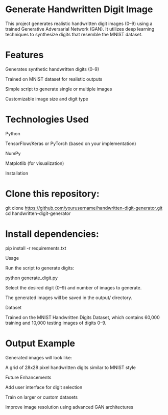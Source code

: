 # Generate Handwritten Digit Image

This project generates realistic handwritten digit images (0–9) using a trained Generative Adversarial Network (GAN). It utilizes deep learning techniques to synthesize digits that resemble the MNIST dataset.

# Features

Generates synthetic handwritten digits (0–9)

Trained on MNIST dataset for realistic outputs

Simple script to generate single or multiple images

Customizable image size and digit type

# Technologies Used

Python

TensorFlow/Keras or PyTorch (based on your implementation)

NumPy

Matplotlib (for visualization)

Installation

# Clone this repository:

git clone https://github.com/yourusername/handwritten-digit-generator.git
cd handwritten-digit-generator


# Install dependencies:

pip install -r requirements.txt

Usage

Run the script to generate digits:

python generate_digit.py


Select the desired digit (0–9) and number of images to generate.

The generated images will be saved in the output/ directory.

Dataset

Trained on the MNIST Handwritten Digits Dataset, which contains 60,000 training and 10,000 testing images of digits 0–9.

# Output Example

Generated images will look like:

A grid of 28x28 pixel handwritten digits similar to MNIST style

Future Enhancements

Add user interface for digit selection

Train on larger or custom datasets

Improve image resolution using advanced GAN architectures
